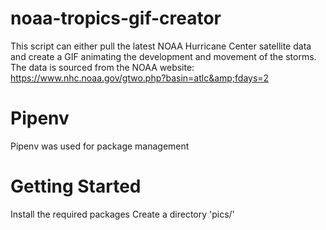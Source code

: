 # noaa-tropics-gif-creator
This script can either pull the latest NOAA Hurricane Center satellite data and create a GIF animating the development and movement of the storms. The data is sourced from the NOAA website: https://www.nhc.noaa.gov/gtwo.php?basin=atlc&amp;fdays=2 

# Pipenv
Pipenv was used for package management

# Getting Started
Install the required packages
Create a directory 'pics/'
